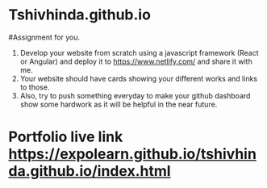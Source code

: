 # Tshivhinda.github.io
#Assignment for you.
1. Develop your website from scratch using a javascript framework (React or Angular) and deploy it to https://www.netlify.com/ and share it with me.
2. Your website should have cards showing your different works and links to those.
3. Also, try to push something everyday to make your github dashboard show some hardwork as it will be helpful in the near future.

# Portfolio live link https://expolearn.github.io/tshivhinda.github.io/index.html

